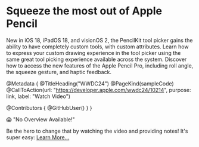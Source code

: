 # Squeeze the most out of Apple Pencil

New in iOS 18, iPadOS 18, and visionOS 2, the PencilKit tool picker gains the ability to have completely custom tools, with custom attributes. Learn how to express your custom drawing experience in the tool picker using the same great tool picking experience available across the system. Discover how to access the new features of the Apple Pencil Pro, including roll angle, the squeeze gesture, and haptic feedback.

@Metadata {
   @TitleHeading("WWDC24")
   @PageKind(sampleCode)
   @CallToAction(url: "https://developer.apple.com/wwdc24/10214", purpose: link, label: "Watch Video")

   @Contributors {
      @GitHubUser(<replace this with your GitHub handle>)
   }
}

😱 "No Overview Available!"

Be the hero to change that by watching the video and providing notes! It's super easy:
 [Learn More…](https://wwdcnotes.com/documentation/wwdcnotes/contributing)
